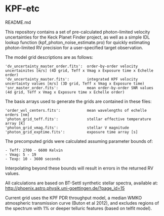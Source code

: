 # KPF-etc
README.md

This repository contains a set of pre-calculated photon-limited velocity uncertainties for the Keck Planet Finder project, as well as a simple IDL lookup function (kpf_photon_noise_estimate.pro) for quickly estimating photon-limited RV precision for a user-specified target observation.

The model grid descriptions are as follows:

	'dv_uncertainty_master_order.fits':  order-by-order velocity uncertainites [m/s] (4D grid, Teff x Vmag x Exposure time x Echelle order)
    'dv_uncertainty_master.fits': 		 integrated KPF velocity uncertainty values [m/s] (3D grid, Teff x Vmag x Exposure time)
	'snr_master_order.fits':		  	 mean order-by-order SNR values (4d grid, Teff x Vmag x Exposure time x Echelle order)

The basis arrays used to generate the grids are contained in these files:

	'order_wvl_centers.fits': 			 mean wavelengths of echelle orders [nm]
	'photon_grid_teff.fits':			 stellar effective temperature array [K]
	'photon_grid_vmag.fits':			 stellar V magnitude
	'photon_grid_exptime.fits':			 exposure time array [s]

The precomputed grids were calculated assuming parameter bounds of:

	- Teff: 2700 - 6600 Kelvin
	- Vmag: 5 - 19
	- Texp: 10 - 3600 seconds
	
Interpolating beyond these bounds will result in errors in the returned RV values.
	
All calculations are based on BT-Settl synthetic stellar spectra, available at: http://phoenix.astro.physik.uni-goettingen.de/?page_id=15

Current grid uses the KPF PDR throughput model, a median WMKO atmospheric transmission curve (Buton et al 2012), and excludes regions of the spectrum with 1% or deeper telluric features (based on telfit model).
